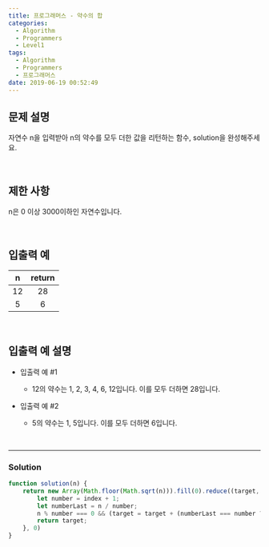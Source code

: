 ```yaml
---
title: 프로그래머스 - 약수의 합
categories:
  - Algorithm
  - Programmers
  - Level1
tags:
  - Algorithm
  - Programmers
  - 프로그래머스
date: 2019-06-19 00:52:49
---
```



## 문제 설명
자연수 n을 입력받아 n의 약수를 모두 더한 값을 리턴하는 함수, solution을 완성해주세요.

<!-- more -->
<br/>

## 제한 사항
n은 0 이상 3000이하인 자연수입니다.

<br/>

## 입출력 예
| n | return |
| :---: | :---: |
| 12 | 28 |
| 5 | 6 |

<br/>

## 입출력 예 설명
- 입출력 예 #1
  - 12의 약수는 1, 2, 3, 4, 6, 12입니다. 이를 모두 더하면 28입니다.

- 입출력 예 #2
  - 5의 약수는 1, 5입니다. 이를 모두 더하면 6입니다.
  
<br/>


---

### Solution 

```javascript
function solution(n) {
    return new Array(Math.floor(Math.sqrt(n))).fill(0).reduce((target, arr, index) => {
        let number = index + 1;
        let numberLast = n / number;
        n % number === 0 && (target = target + (numberLast === number ? number : number + numberLast))
        return target;
    }, 0)
}
```

